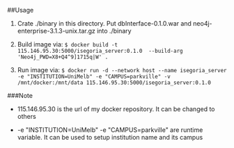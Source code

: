 ##Usage

1. Crate ./binary in this directory. Put dbInterface-0.1.0.war and neo4j-enterprise-3.1.3-unix.tar.gz into ./binary

2. Build image via: ``$ docker build -t 115.146.95.30:5000/isegoria_server:0.1.0  --build-arg 'Neo4j_PWD=X8+Q4^9]1715q|W' .``

3. Run image via: ``$ docker run -d --network host --name isegoria_server -e "INSTITUTION=UniMelb" -e "CAMPUS=parkville" -v /mnt/docker:/mnt/data 115.146.95.30:5000/isegoria_server:0.1.0``

###Note

- 115.146.95.30 is the url of my docker repository. It can be changed to others

- -e "INSTITUTION=UniMelb" -e "CAMPUS=parkville" are runtime variable. It can be used to setup institution name and its campus